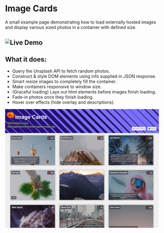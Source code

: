 # Image Cards
A small example page demonstrating how to load externally hosted images and display various sized photos in a container with defined size.

## ![Live Demo](https://example-image-cards.firebaseapp.com/)

## What it does:
- Query the Unsplash API to fetch random photos.
- Construct & style DOM elements using info supplied in JSON response.
- Smart resize images to completely fill the container.
- Make containers responsive to window size.
- (Graceful loading) Lays out html elements before images finish loading.
- Fade-in photos once they finish loading.
- Hover over effects (hide overlay and descriptions).

![Preview](https://github.com/dieharders/example-image-cards/blob/master/preview.jpg)